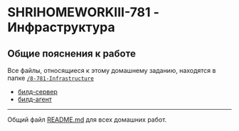 # SHRIHOMEWORKIII-781 - Инфраструктура

## Общие пояснения к работе

Все файлы, относящиеся к этому домашнему заданию, находятся в папке [`/8-781-Infrastructure`](./)

+ [билд-сервер](./server)
+ [билд-агент](./agent)

___

Общий файл [README.md](../README.md) для всех домашних работ.
